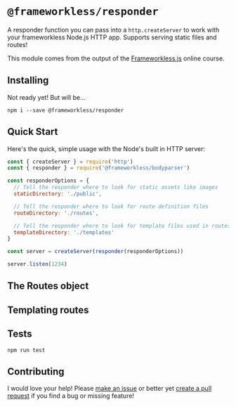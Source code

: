 # `@frameworkless/responder`

A responder function you can pass into a `http.createServer` to work with your frameworkless Node.js HTTP app. Supports serving static files and routes!

This module comes from the output of the [Frameworkless.js](https://frameworkless.js.org) online course.

## Installing

Not ready yet! But will be...

```
npm i --save @frameworkless/responder
```

## Quick Start

Here's the quick, simple usage with the Node's built in HTTP server:

```js
const { createServer } = require('http')
const { responder } = require('@frameworkless/bodyparser')

const responderOptions = {
  // Tell the responder where to look for static assets like images
  staticDirectory: './public',

  // Tell the responder where to look for route definition files
  routeDirectory: './routes',

  // Tell the responder where to look for template files used in routes
  templateDirectory: './templates'
}

const server = createServer(responder(responderOptions))

server.listen(1234)
```

## The Routes object

## Templating routes

## Tests

```
npm run test
```

## Contributing

I would love your help! Please [make an issue](https://github.com/frameworkless-js/bodyparser/issues) or better yet [create a pull request](https://github.com/frameworkless-js/bodyparser/pulls) if you find a bug or missing feature!
